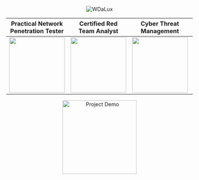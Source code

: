 <div align="center">

![WDaLux](https://tryhackme-badges.s3.amazonaws.com/WdaLuX.png)

Practical Network Penetration Tester |Certified Red Team Analyst | Cyber Threat Management | Cybersecurity Analyst
|:----------:| :----------: | :-----------: |:-----------: |
|<img src="https://certified.tcm-sec.com/embed/5f1f4732-e4c4-430c-92b5-06aa5b883881" width="150" height ="150"/>| <img src="https://templates.images.credential.net/17043567286076012013649409456004.png" width="150" height="150"/> | <img src="https://images.credly.com/images/5d5ac32b-d239-42b8-9665-8a921dc3ab47/image.png" width="150" height="150"/> |<img src="https://images.credly.com/images/441578ec-c0f3-46cc-95fc-86b27e90cf4f/image.png" width="150" height="150"/> |

</div>

<div align="center">
  <img src="https://media0.giphy.com/media/v1.Y2lkPTc5MGI3NjExYm5vOGRtYjc3dWE0a3NubXU0cTQ3eDF1eTJqMmplcHVnOHlycjQxNyZlcD12MV9pbnRlcm5hbF9naWZfYnlfaWQmY3Q9Zw/tHIRLHtNwxpjIFqPdV/giphy.gif" width="200" alt="Project Demo">
</div>
